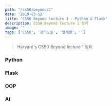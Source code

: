 ```yaml
---
path: "/cs50/beyond/1"
date: '2019-03-12'
title: "CS50 Beyond lecture 1 - Python & Flask"
description: CS50 Beyond lecture 1 정리
image: ''
tags: ['CS50', '강의노트', '웹개발', '']
---
```

> Harvard's CS50 Beyond lecture 1 정리

### Python

### Flask

### OOP

### AI